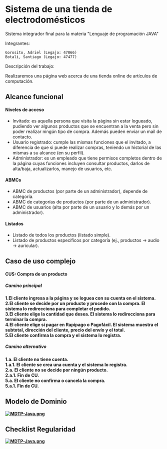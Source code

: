 # Sistema de una tienda de electrodomésticos
Sistema integrador final para la materia "Lenguaje de programación JAVA"


Integrantes:

    Gorosito, Adriel (Legajo: 47066)
    Botali, Santiago (Legajo: 47477)
    
Descripción del trabajo:

   Realizaremos una página web acerca de una tienda online de artículos de computación.

<h2>Alcance funcional</h2>

<h4>Niveles de acceso</h4>

- Invitado: es aquella persona que visita la página sin estar logueado, pudiendo ver algunos productos que se encuentran a la venta pero sin poder realizar ningún tipo de compra. Además pueden enviar un mail de contacto.
- Usuario registrado: cumple las mismas funciones que el invitado, a diferencia de que si puede realizar compras, teniendo un historial de las mismas a su alcance (en su perfil).
- Administrador: es un empleado que tiene permisos completos dentro de la página cuyas funciones incluyen consultar productos, darlos de alta/baja, actualizarlos, manejo de usuarios, etc.

<h4>ABMCs</h4>

- ABMC de productos (por parte de un administrador), depende de categoría.
- ABMC de categorías de productos (por parte de un administrador).
- ABMC de usuarios (alta por parte de un usuario y lo demás por un administrador).

<h4>Listados</h4>

- Listado de todos los productos (listado simple).
- Listado de productos específicos por categoría (ej., productos → audio → auricular).

<h2>Caso de uso complejo</h2>

<h4><b>CUS: Compra de un producto<h4><b>

<h5>Camino principal</h5>
1.El cliente ingresa a la página y se loguea con su cuenta en el sistema.<br>
2.El cliente se decide por un producto y procede con la compra. El sistema lo redirecciona para completar el pedido.<br>
3.El cliente elige la cantidad que desea. El sistema lo redirecciona para terminar la compra.<br>
4.El cliente elige si pagar en Rapipago o Pagofácil. El sistema muestra el subtotal, dirección del cliente, precio del envío y el total.<br>
5.El cliente confirma la compra y el sistema lo registra.<br>

<h5>Camino alternativo</h5>
 1.a. <Durante> El cliente no tiene cuenta.<br> 	
 1.a.1. El cliente se crea una cuenta y el sistema lo registra.<br> 
 2.a. <Anterior> El cliente no se decide por ningún producto.<br> 
	2.a.1. Fin de CU.<br> 
 5.a. <Reemplaza> El cliente no confirma o cancela la compra.<br> 
	5.a.1. Fin de CU.<br> 

<h2>Modelo de Dominio</h2>    
    
[![MDTP-Java.png](https://i.postimg.cc/JhVCs5Gb/MDTP-Java.png)](https://postimg.cc/Yv3sVgN9)

<h2>Checklist Regularidad</h2> 	
	
[![MDTP-Java.png](https://i.postimg.cc/nrZPx3SL/MDTP-Java.png)](https://postimg.cc/VrGRBW8y)



